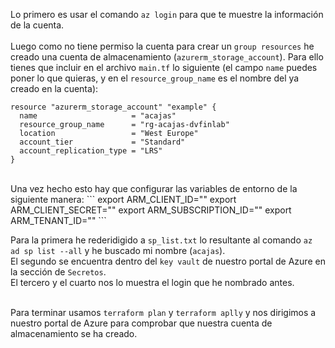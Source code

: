 Lo primero es usar el comando `az login` para que te muestre la información de la cuenta.<br><br>
Luego como no tiene permiso la cuenta para crear un `group resources` he creado una cuenta de almacenamiento (`azurerm_storage_account`). Para ello tienes que incluir en el archivo `main.tf` lo siguiente (el campo `name` puedes poner lo que quieras, y en el `resource_group_name` es el nombre del ya creado en la cuenta):
```
resource "azurerm_storage_account" "example" {
  name                     = "acajas"
  resource_group_name      = "rg-acajas-dvfinlab"
  location                 = "West Europe"
  account_tier             = "Standard"
  account_replication_type = "LRS"
}
```
<br>
Una vez hecho esto hay que configurar las variables de entorno de la siguiente manera:
```
export ARM_CLIENT_ID="<APPID_VALUE>"
export ARM_CLIENT_SECRET="<PASSWORD_VALUE>"
export ARM_SUBSCRIPTION_ID="<SUBSCRIPTION_ID>"
export ARM_TENANT_ID="<TENANT_VALUE>"
```
<br>

Para la primera he rederidigido a `sp_list.txt` lo resultante al comando `az ad sp list --all` y he buscado mi nombre (`acajas`).<br>
El segundo se encuentra dentro del `key vault` de nuestro portal de Azure en la sección de `Secretos`.<br>
El tercero y el cuarto nos lo muestra el login que he nombrado antes.<br>
<br>

Para terminar usamos `terraform plan` y `terraform aplly` y nos dirigimos a nuestro portal de Azure para comprobar que nuestra cuenta de almacenamiento se ha creado.